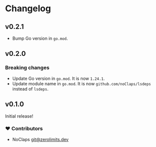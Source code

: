 # Changelog

## v0.2.1

- Bump Go version in `go.mod`.

## v0.2.0

### Breaking changes

- Update Go version in `go.mod`. It is now `1.24.1`.
- Update module name in `go.mod`. It is now `github.com/noClaps/lsdeps` instead of `lsdeps`.

## v0.1.0

Initial release!

### ❤️ Contributors

- NoClaps <git@zerolimits.dev>
